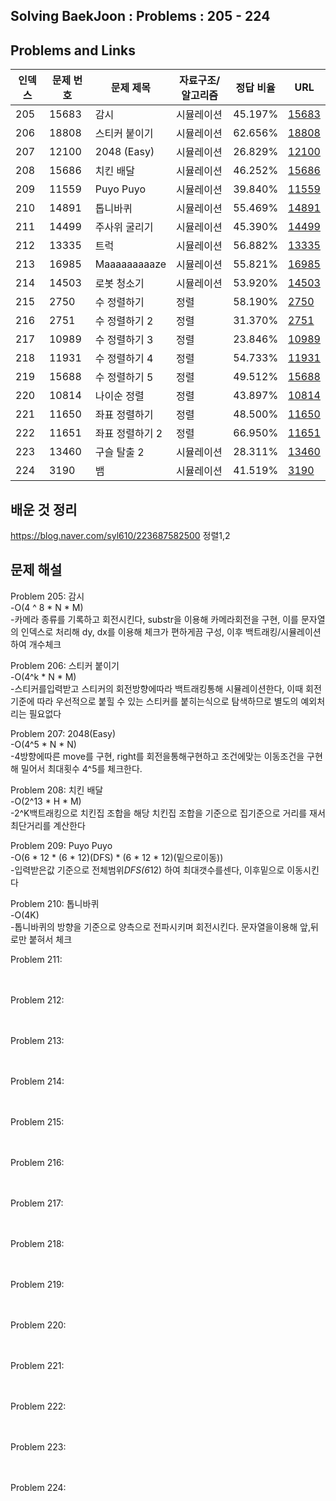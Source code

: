 ## Solving BaekJoon : Problems : 205 - 224
## Problems and Links

| 인덱스 | 문제 번호 | 문제 제목             | 자료구조/알고리즘     | 정답 비율 | URL                                      |
| ------ | -------- | ------------------- | ---------------- | --------- | --------------------------------------- |
| 205    | 15683    | 감시                  | 시뮬레이션          | 45.197%   | [15683](https://www.acmicpc.net/problem/15683) |
| 206    | 18808    | 스티커 붙이기         | 시뮬레이션          | 62.656%   | [18808](https://www.acmicpc.net/problem/18808) |
| 207    | 12100    | 2048 (Easy)          | 시뮬레이션          | 26.829%   | [12100](https://www.acmicpc.net/problem/12100) |
| 208    | 15686    | 치킨 배달             | 시뮬레이션          | 46.252%   | [15686](https://www.acmicpc.net/problem/15686) |
| 209    | 11559    | Puyo Puyo           | 시뮬레이션          | 39.840%   | [11559](https://www.acmicpc.net/problem/11559) |
| 210    | 14891    | 톱니바퀴              | 시뮬레이션          | 55.469%   | [14891](https://www.acmicpc.net/problem/14891) |
| 211    | 14499    | 주사위 굴리기         | 시뮬레이션          | 45.390%   | [14499](https://www.acmicpc.net/problem/14499) |
| 212    | 13335    | 트럭                  | 시뮬레이션          | 56.882%   | [13335](https://www.acmicpc.net/problem/13335) |
| 213    | 16985    | Maaaaaaaaaze        | 시뮬레이션          | 55.821%   | [16985](https://www.acmicpc.net/problem/16985) |
| 214    | 14503    | 로봇 청소기           | 시뮬레이션          | 53.920%   | [14503](https://www.acmicpc.net/problem/14503) |
| 215    | 2750     | 수 정렬하기           | 정렬                | 58.190%   | [2750](https://www.acmicpc.net/problem/2750)   |
| 216    | 2751     | 수 정렬하기 2         | 정렬                | 31.370%   | [2751](https://www.acmicpc.net/problem/2751)   |
| 217    | 10989    | 수 정렬하기 3         | 정렬                | 23.846%   | [10989](https://www.acmicpc.net/problem/10989) |
| 218    | 11931    | 수 정렬하기 4         | 정렬                | 54.733%   | [11931](https://www.acmicpc.net/problem/11931) |
| 219    | 15688    | 수 정렬하기 5         | 정렬                | 49.512%   | [15688](https://www.acmicpc.net/problem/15688) |
| 220    | 10814    | 나이순 정렬           | 정렬                | 43.897%   | [10814](https://www.acmicpc.net/problem/10814) |
| 221    | 11650    | 좌표 정렬하기         | 정렬                | 48.500%   | [11650](https://www.acmicpc.net/problem/11650) |
| 222    | 11651    | 좌표 정렬하기 2       | 정렬                | 66.950%   | [11651](https://www.acmicpc.net/problem/11651) |
| 223    | 13460    | 구슬 탈출 2           | 시뮬레이션          | 28.311%   | [13460](https://www.acmicpc.net/problem/13460) |
| 224    | 3190     | 뱀                   | 시뮬레이션          | 41.519%   | [3190](https://www.acmicpc.net/problem/3190)   |

## 배운 것 정리 
https://blog.naver.com/syl610/223687582500 정렬1,2 <br>

## 문제 해설 
Problem 205: 감시<br>
-O(4 ^ 8 * N * M)<br>
-카메라 종류를 기록하고 회전시킨다, substr을 이용해 카메라회전을 구현, 이를 문자열의 인덱스로 처리해 dy, dx를 이용해 체크가 편하게끔 구성, 이후 백트래킹/시뮬레이션 하여 개수체크<br>

Problem 206: 스티커 붙이기<br>
-O(4^k * N * M) <br>
-스티커를입력받고 스티커의 회전방향에따라 백트래킹통해 시뮬레이션한다, 이때 회전기준에 따라 우선적으로 붙힐 수 있는 스티커를 붙히는식으로 탐색하므로 별도의 예외처리는 필요없다<br>

Problem 207: 2048(Easy)<br>
-O(4^5 * N * N) <br>
-4방향에따른 move를 구현, right를 회전을통해구현하고 조건에맞는 이동조건을 구현해 밀어서 최대횟수 4^5를 체크한다.<br>

Problem 208: 치킨 배달<br>
-O(2^13 * H * M)<br>
-2^K백트래킹으로 치킨집 조합을 해당 치킨집 조합을 기준으로 집기준으로 거리를 재서 최단거리를 계산한다<br>

Problem 209: Puyo Puyo<br>
-O(6 * 12 * (6 * 12)(DFS) * (6 * 12 * 12)(밑으로이동))<br>
-입력받은값 기준으로 전체범위*DFS(6*12) 하여 최대갯수를센다, 이후밑으로 이동시킨다 <br>

Problem 210: 톱니바퀴<br>
-O(4K)<br>
-톱니바퀴의 방향을 기준으로 양측으로 전파시키며 회전시킨다. 문자열을이용해 앞,뒤 로만 붙혀서 체크<br>

Problem 211: <br><br><br>

Problem 212: <br><br><br>

Problem 213: <br><br><br>

Problem 214: <br><br><br>

Problem 215: <br><br><br>

Problem 216: <br><br><br>

Problem 217: <br><br><br>

Problem 218: <br><br><br>

Problem 219: <br><br><br>

Problem 220: <br><br><br>

Problem 221: <br><br><br>

Problem 222: <br><br><br>

Problem 223: <br><br><br>

Problem 224: <br><br><br>




 
